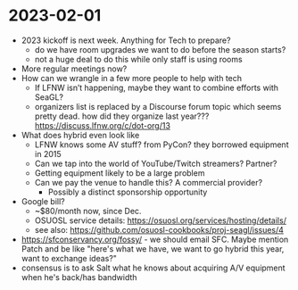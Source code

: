 # 2023-02-01

- 2023 kickoff is next week. Anything for Tech to prepare?
  - do we have room upgrades we want to do before the season starts?
  - not a huge deal to do this while only staff is using rooms
- More regular meetings now?
- How can we wrangle in a few more people to help with tech
	- If LFNW isn’t happening, maybe they want to combine efforts with SeaGL?
	- organizers list is replaced by a Discourse forum topic which seems pretty dead. how did they organize last year??? https://discuss.lfnw.org/c/dot-org/13
- What does hybrid even look like
	- LFNW knows some AV stuff? from PyCon? they borrowed equipment in 2015
	- Can we tap into the world of YouTube/Twitch streamers? Partner?
	- Getting equipment likely to be a large problem
	- Can we pay the venue to handle this? A commercial provider?
		- Possibly a distinct sponsorship opportunity
- Google bill?
	- ~$80/month now, since Dec.
	- OSUOSL service details: https://osuosl.org/services/hosting/details/
	- see also: https://github.com/osuosl-cookbooks/proj-seagl/issues/4
- https://sfconservancy.org/fossy/ - we should email SFC. Maybe mention Patch and be like "here's what we have, we want to go hybrid this year, want to exchange ideas?"
- consensus is to ask Salt what he knows about acquiring A/V equipment when he's back/has bandwidth
